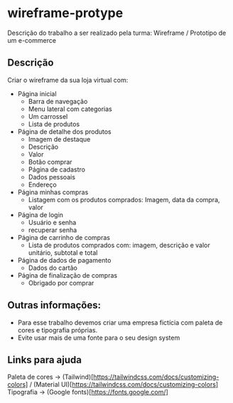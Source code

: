 # wireframe-protype
Descrição do trabalho a ser realizado pela turma: Wireframe / Prototipo de um e-commerce


## Descrição

Criar o wireframe da sua loja virtual com:
- Página inicial
  * Barra de navegação
  * Menu lateral com categorias
  * Um carrossel
  * Lista de produtos
- Página de detalhe dos produtos
  * Imagem de destaque
  * Descrição
  * Valor
  * Botão comprar
  - Página de cadastro
  * Dados pessoais
  * Endereço
- Página minhas compras
  * Listagem com os produtos comprados: Imagem, data da compra, valor
- Página de login
  * Usuário e senha
  * recuperar senha
- Página de carrinho de compras
  * Lista de produtos comprados com: imagem, descrição e valor unitário, subtotal e total
- Página de dados de pagamento
  * Dados do cartão
- Página de finalização de compras
  * Obrigado por comprar

## Outras informações:
- Para esse trabalho devemos criar uma empresa fictícia com paleta de cores e tipografia próprias.
- Evite usar mais de uma fonte para o seu design system
## Links para ajuda
Paleta de cores -> (Tailwind)[https://tailwindcss.com/docs/customizing-colors] / (Material UI)[https://tailwindcss.com/docs/customizing-colors]
Tipografia -> (Google fonts)[https://fonts.google.com/]
